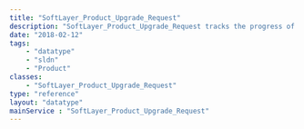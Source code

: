 ```yaml
---
title: "SoftLayer_Product_Upgrade_Request"
description: "SoftLayer_Product_Upgrade_Request tracks the progress of an upgrade, and allows modification of the maintenance window and other information. "
date: "2018-02-12"
tags:
    - "datatype"
    - "sldn"
    - "Product"
classes:
    - "SoftLayer_Product_Upgrade_Request"
type: "reference"
layout: "datatype"
mainService : "SoftLayer_Product_Upgrade_Request"
---
```


